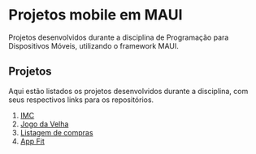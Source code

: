 # Projetos mobile em MAUI

Projetos desenvolvidos durante a disciplina de Programação para Dispositivos Móveis, utilizando o framework MAUI.

## Projetos

Aqui estão listados os projetos desenvolvidos durante a disciplina, com seus respectivos links para os repositórios.

1. [IMC](./Projeto1)
2. [Jogo da Velha](./Projeto2)
3. [Listagem de compras](./Projeto3)
4. [App Fit](./Projeto4)

